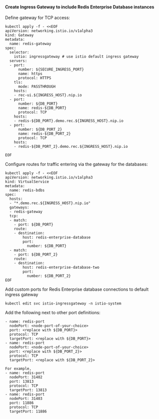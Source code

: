 #### Create Ingress Gateway to include Redis Enterprise Database instances

Define gateway for TCP access:
```
kubectl apply -f - <<EOF
apiVersion: networking.istio.io/v1alpha3
kind: Gateway
metadata:
  name: redis-gateway
spec:
  selector:
    istio: ingressgateway # use istio default ingress gateway
  servers:
  - port:
      number: ${SECURE_INGRESS_PORT}
      name: https
      protocol: HTTPS
    tls:
      mode: PASSTHROUGH
    hosts:
    - rec-ui.${INGRESS_HOST}.nip.io
  - port:
      number: ${DB_PORT}
      name: redis-${DB_PORT}
      protocol: TCP
    hosts:
    - redis-${DB_PORT}.demo.rec.${INGRESS_HOST}.nip.io
  - port:
      number: ${DB_PORT_2}
      name: redis-${DB_PORT_2}
      protocol: TCP
    hosts:
    - redis-${DB_PORT_2}.demo.rec.${INGRESS_HOST}.nip.io

EOF
```  
  
Configure routes for traffic entering via the gateway for the databases:
```
kubectl apply -f - <<EOF
apiVersion: networking.istio.io/v1alpha3
kind: VirtualService
metadata:
  name: redis-bdbs
spec:
  hosts:
  - "*.demo.rec.${INGRESS_HOST}.nip.io"
  gateways:
  - redis-gateway
  tcp:
  - match:
    - port: ${DB_PORT}
    route:
    - destination:
        host: redis-enterprise-database
        port:
          number: ${DB_PORT}
  - match:
    - port: ${DB_PORT_2}
    route:
    - destination:
        host: redis-enterprise-database-two
        port:
          number: ${DB_PORT_2}
EOF
```  
  
Add custom ports for Redis Enterprise database connections to default ingress gateway
```
kubectl edit svc istio-ingressgateway -n istio-system
```
Add the following next to other port definitions:
```
- name: redis-port
  nodePort: <node-port-of-your-choice>
  port: <replace with ${DB_PORT}>
  protocol: TCP
  targetPort: <replace with ${DB_PORT}>
- name: redis-port
  nodePort: <node-port-of-your-choice>
  port: <replace with ${DB_PORT_2}>
  protocol: TCP
  targetPort: <replace with ${DB_PORT_2}>

For example,
- name: redis-port
  nodePort: 31402
  port: 13813
  protocol: TCP
  targetPort: 13813
- name: redis-port
  nodePort: 31403
  port: 11886
  protocol: TCP
  targetPort: 11886
```
  
  
